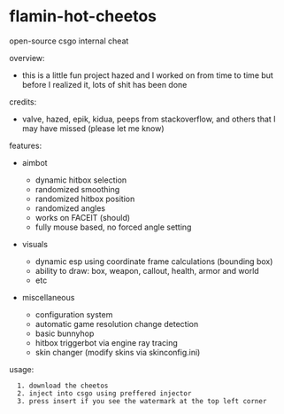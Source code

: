 # flamin-hot-cheetos
open-source csgo internal cheat

overview:

   - this is a little fun project hazed and I worked on from time to time but before I realized it, lots of shit has been done

credits:

   - valve, hazed, epik, kidua, peeps from stackoverflow, and others that I may have missed (please let me know)

features:

   - aimbot
      - dynamic hitbox selection
      - randomized smoothing
      - randomized hitbox position
      - randomized angles
      - works on FACEIT (should)
      - fully mouse based, no forced angle setting
     
   - visuals
      - dynamic esp using coordinate frame calculations (bounding box)
      - ability to draw: box, weapon, callout, health, armor and world
      - etc
     
   - miscellaneous
      - configuration system
      - automatic game resolution change detection
      - basic bunnyhop
      - hitbox triggerbot via engine ray tracing
      - skin changer (modify skins via skinconfig.ini)

usage:

      1. download the cheetos
      2. inject into csgo using preffered injector
      3. press insert if you see the watermark at the top left corner